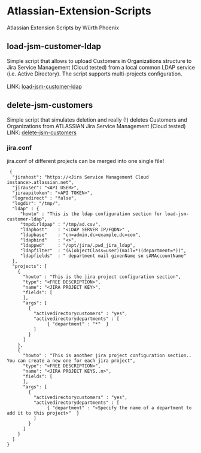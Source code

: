 # Atlassian-Extension-Scripts
Atlassian Extension Scripts by Würth Phoenix 

## load-jsm-customer-ldap 
Simple script that allows to upload Customers in Organizations structure to Jira Service Management (Cloud tested) from a local common LDAP service (i.e. Active Directory). The script supports multi-projects configuration. <br>
<br>
LINK:  [load-jsm-customer-ldap](https://github.com/WuerthPhoenix/Atlassian-Extension-Scripts/tree/main/load-jsm-customer-ldap "load-jsm-customer-ldap readme")

## delete-jsm-customers
Simple script that simulates deletion and really (!) deletes Customers and Organizations from ATLASSIAN Jira Service Management (Cloud tested) 
<br>
LINK:  [delete-jsm-customers](https://github.com/WuerthPhoenix/Atlassian-Extension-Scripts/blob/main/delete-jsm-customers/README.md "delete-jsm-customer readme")

### jira.conf
jira.conf of different projects can be merged into one single file!
```
 {
  "jirahost": "https://<Jira Service Management Cloud instance>.atlassian.net",
  "jirauser": "<API USER>",
  "jiraapitoken": "<API TOKEN>",
  "logredirect" : "false",
  "logdir": "/tmp/",
  "ldap" : { 
     "howto" : "This is the ldap configuration section for load-jsm-customer-ldap",
     "tmpdirldpap" : "/tmp/ad.csv",
     "ldaphost"    : "<LDAP SERVER IP/FQDN>" ,
     "ldapbase"    : "cn=admin,dc=example,dc=com",
     "ldapbind"    : "<>",
     "ldappwd"     : "/opt/jira/.pwd_jira_ldap",
     "ldapfilter"  : "(&(objectClass=user)(mail=*)(department=*))",
     "ldapfields"  : " department mail givenName sn sAMAccountName"
  },
  "projects": [
    {
      "howto" : "This is the jira project configuration section",
      "type": "<FREE DESCRIPTION>",
      "name": "<JIRA PROJECT KEY>",
      "fields": [
      ],
      "args": [
        {
          "activedirectorycustomers" : "yes",
          "activedirectorydepartments" : [
               { "department" : "*"  }
          ]
        }
      ]
    },
    {
      "howto" : "This is another jira project configuration section.. You can create a new one for each jira project",
      "type": "<FREE DESCRIPTION>",
      "name": "<JIRA PROJECT KEYS..n>",
      "fields": [
      ],
      "args": [
        {
          "activedirectorycustomers" : "yes",
          "activedirectorydepartments" : [
               { "department" : "<Specify the name of a department to add it to this project>"  }
          ]
        }
      ]
    }
  ]
}

```

